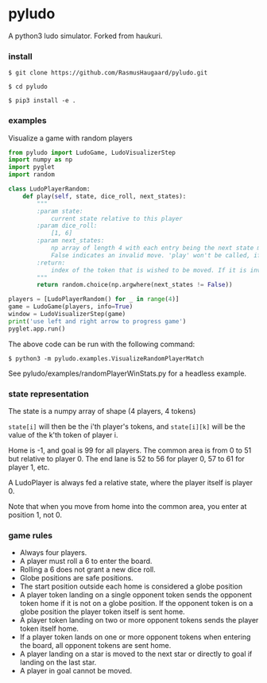 # pyludo
A python3 ludo simulator. Forked from haukuri.
### install

```
$ git clone https://github.com/RasmusHaugaard/pyludo.git
```
```
$ cd pyludo
```
```
$ pip3 install -e .
```

### examples
Visualize a game with random players
```python
from pyludo import LudoGame, LudoVisualizerStep
import numpy as np
import pyglet
import random

class LudoPlayerRandom:
    def play(self, state, dice_roll, next_states):
        """
        :param state:
            current state relative to this player
        :param dice_roll:
            [1, 6]
        :param next_states:
            np array of length 4 with each entry being the next state moving the corresponding token.
            False indicates an invalid move. 'play' won't be called, if there are no valid moves.
        :return:
            index of the token that is wished to be moved. If it is invalid, the first valid token will be chosen.
        """
        return random.choice(np.argwhere(next_states != False))

players = [LudoPlayerRandom() for _ in range(4)]
game = LudoGame(players, info=True)
window = LudoVisualizerStep(game)
print('use left and right arrow to progress game')
pyglet.app.run()
```
The above code can be run with the following command:
```
$ python3 -m pyludo.examples.VisualizeRandomPlayerMatch
```

See pyludo/examples/randomPlayerWinStats.py for a headless example.

### state representation
The state is a numpy array of shape (4 players, 4 tokens)

`state[i]` will then be the i'th player's tokens, and `state[i][k]` will be the value of the k'th token of player i.

Home is -1, and goal is 99 for all players.
The common area is from 0 to 51 but relative to player 0.
The end lane is 52 to 56 for player 0, 57 to 61 for player 1, etc.

A LudoPlayer is always fed a relative state, where the player itself is player 0.

Note that when you move from home into the common area, you enter at position 1, not 0.

### game rules
* Always four players.
* A player must roll a 6 to enter the board.
* Rolling a 6 does not grant a new dice roll.
* Globe positions are safe positions.
* The start position outside each home is considered a globe position
* A player token landing on a single opponent token sends the opponent token home if it is not on a globe position. If the opponent token is on a globe position the player token itself is sent home.
* A player token landing on two or more opponent tokens sends the player token itself home.
* If a player token lands on one or more opponent tokens when entering the board, all opponent tokens are sent home.
* A player landing on a star is moved to the next star or directly to goal if landing on the last star.
* A player in goal cannot be moved.

